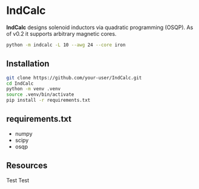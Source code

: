 
# IndCalc

**IndCalc** designs solenoid inductors via quadratic programming
(OSQP). As of v0.2 it supports arbitrary magnetic cores.

```bash
python -m indcalc -L 10 --awg 24 --core iron
```

## Installation

```bash
git clone https://github.com/your-user/IndCalc.git
cd IndCalc
python -m venv .venv
source .venv/bin/activate
pip install -r requirements.txt
```

## requirements.txt

* numpy
* scipy
* osqp

## Resources

Test Test
